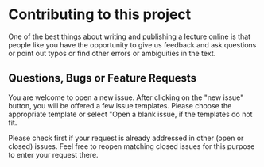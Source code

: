 # Contributing to this project

One of the best things about writing and publishing a lecture online is that
people like you have the opportunity to give us feedback and ask questions or
point out typos or find other errors or ambiguities in the text.

## Questions, Bugs or Feature Requests

You are welcome to open a new issue. After clicking on the "new issue" button,
you will be offered a few issue templates. Please choose the appropriate template
or select "Open a blank issue, if the templates do not fit.

Please check first if your request is already addressed in other (open or closed)
issues. Feel free to reopen matching closed issues for this purpose to enter your
request there.
